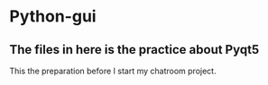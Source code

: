 # Python-gui

## The files in here is the practice about Pyqt5
This the preparation before I start my chatroom project.

